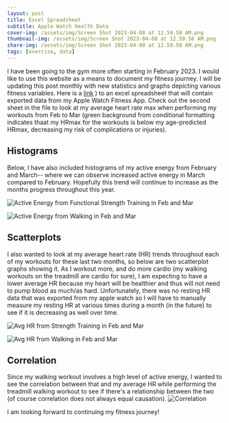 ```yaml
---
layout: post
title: Excel Spreadsheet
subtitle: Apple Watch Health Data
cover-img: /assets/img/Screen Shot 2023-04-08 at 12.59.58 AM.png
thumbnail-img: /assets/img/Screen Shot 2023-04-08 at 12.59.58 AM.png
share-img: /assets/img/Screen Shot 2023-04-08 at 12.59.58 AM.png
tags: [exercise, data]
---
```


I have been going to the gym more often starting in February 2023. I would like to use this website as a means to document my fitness journey. I will be updating this post monthly with new statistics and graphs depicting various fitness variables. Here is a [link](https://github.com/sara-xue/KNES381Final/files/11193926/KNES.381.Website.xlsx)
) to an excel spreadsheet that will contain exported data from my Apple Watch Fitness App. Check out the second sheet in the file to look at my average heart rate max when performing my workouts from Feb to Mar (green background from conditional formatting indicates thaat my HRmax for the workouts is below my age-predicted HRmax, decreasing my risk of complications or injuries).

## Histograms ##
Below, I have also included histograms of my active energy from February and March-- where we can observe increased active energy in March compared to February. Hopefully this trend will continue to increase as the months progress throughout this year. 

![Active Energy from Functional Strength Training in Feb and Mar](https://user-images.githubusercontent.com/123666862/230709850-1ec0ab83-8053-478c-a9c8-2191a2d66ae7.png)

![Active Energy from Walking in Feb and Mar](https://user-images.githubusercontent.com/123666862/230709881-bc264db2-d9d5-435a-82e0-7801b7d2dc67.png)

## Scatterplots ##
I also wanted to look at my average heart rate (HR) trends throughout each of my workouts for these last two months, so below are two scatterplot graphs showing it. As I workout more, and do more cardio (my walking workouts on the treadmill are cardio for sure), I am expecting to have a lower average HR because my heart will be healthier and thus will not need to pump blood as much/as hard. Unfortunately, there was no resting HR data that was exported from my apple watch so I will have to manually measure my resting HR at various times during a month (in the future) to see if it is decreasing as well over time.


![Avg HR from Strength Training in Feb and Mar](https://user-images.githubusercontent.com/123666862/230749778-edf76bef-6e8c-46dc-816e-7bb27e74c1e3.png)


![Avg HR from Walking in Feb and Mar](https://user-images.githubusercontent.com/123666862/230749772-8a686ea3-a949-4a9e-b130-a2691932eb31.png)


## Correlation ##
Since my walking workout involves a high level of active energy, I wanted to see the correlation between that and my average HR while performing the treadmill walking workout to see if there's a relationship between the two (of course correlation does not always equal causation).
![Correlation](https://user-images.githubusercontent.com/123666862/230997080-d3cbcc23-ee62-4c0f-b952-bc20ad2587cf.png)


I am looking forward to continuing my fitness journey!


